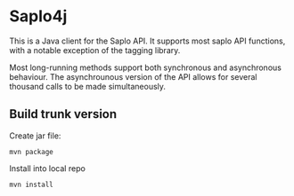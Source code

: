 Saplo4j
=======

This is a Java client for the Saplo API. It supports most saplo API functions, with a notable exception of the tagging library.

Most long-running methods support both synchronous and asynchronous behaviour. The asynchrounous version of the API allows for several thousand calls to be made simultaneously.

Build trunk version
------------------

Create jar file:

    mvn package

Install into local repo

    mvn install


